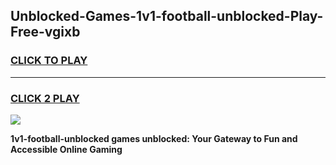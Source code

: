 
## Unblocked-Games-1v1-football-unblocked-Play-Free-vgixb
<h3>
<a href="https://premium76.site?title=1v1-football-unblocked&ref=18A1">CLICK TO PLAY</a></h3>
<hr>

<h3>
<a href="https://premium76.site?title=1v1-football-unblocked&ref=18A1">CLICK 2 PLAY</a>
  
</h3>

<a href="https://premium76.site?title=1v1-football-unblocked&ref=18A1"><img src="https://clearcache.store/games.png"></a>


**1v1-football-unblocked games unblocked: Your Gateway to Fun and Accessible Online Gaming**
